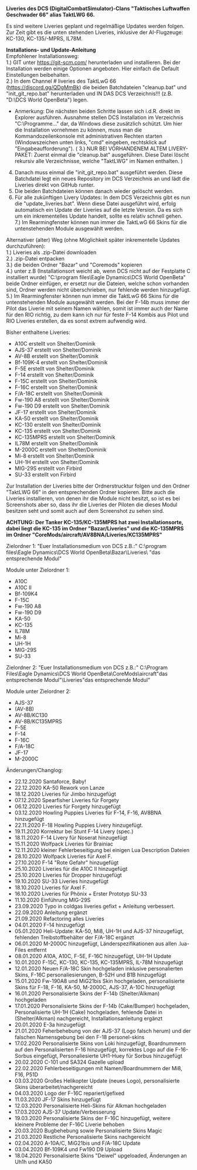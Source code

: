 <b>Liveries des DCS (DigitalCombatSimulator)-Clans "Taktisches Luftwaffen Geschwader 66" alias TaktLWG 66.</b>

Es sind weitere Liveries geplant und regelmäßige Updates werden folgen. Zur Zeit gibt es die unten stehenden Liveries, inklusive der AI-Flugzeuge: KC-130, KC-135/-MPRS, IL78M.

<b>Installations- und Update-Anleitung</b><br>
Empfohlener Installationsweg:<br>
1.) GIT unter https://git-scm.com/ herunterladen und installieren. Bei der Installation werden einige Optionen angeboten. Hier einfach die Default Einstellungen beibehalten.<br>
2.) In dem Channel # liveries des TaktLwG 66 (https://discord.gg/QDgMmBk) die beiden Batchdateien "cleanup.bat" und "init_git_repo.bat" herunterladen und IN DAS DCS Verzeichnis!!! (z.B. "D:\DCS World OpenBeta") legen.<br>
- Anmerkung: Die nächsten beiden Schritte lassen sich i.d.R. direkt im Explorer ausführen. Ausnahme stellen DCS Installation im Verzeichnis "C:\Programme\..." dar, da Windows diese zusätzlich schützt. Um hier die Installation vornehmen zu können, muss man die Kommandozeilenkonsole mit administrativen Rechten starten (Windowszeichen unten links, "cmd" eingeben, rechtsklick auf "Eingabeaufforderung"). 
( 3.) NUR BEI VORHANDENEM ALTEM LIVERY-PAKET: Zuerst einmal die "cleanup.bat" ausgeführen. Diese Datei löscht rekursiv alle Verzeichnisse, welche "TaktLWG" im Namen enthalten. )<br>
4. Danach muss einmal die "init_git_repo.bat" ausgeführt werden. Diese Batchdatei legt ein neues Repository im DCS Verzeichnis an und lädt die Liveries direkt von GitHub runter.<br>
5. Die beiden Batchdateien können danach wieder gelöscht werden.<br>
6. Für alle zukünftigen Livery Updates: In dem DCS Verzeichnis gibt es nun die "update_liveries.bat". Wenn diese Datei ausgeführt wird, erfolg automatisch ein Update der Liveries auf die letzte Version. Da es sich um ein inkrementelles Update handelt, sollte es relativ schnell gehen.<br>
7.) Im Rearmingfenster können nun immer die TaktLwG 66 Skins für die untenstehenden Module ausgewählt werden.<br>

Alternativer (alter) Weg (ohne Möglichkeit später inkrementelle Updates durchzuführen): <br>
1.) Liveries als .zip-Datei downloaden<br>
2.) .zip-Datei entpacken<br>
3.) die beiden Ordner "Bazar" und "Coremods" kopieren<br>
4.) unter z.B (Installationsort weicht ab, wenn DCS nicht auf der Festplatte C installiert wurde)  "C:\program files\Eagle Dynamics\DCS World OpenBeta" beide Ordner einfügen, er ersetzt nur die Dateien, welche schon vorhanden sind, Ordner werden nicht überschrieben, nur fehlende werden hinzugefügt.<br>
5.) Im Rearmingfenster können nun immer die TaktLwG 66 Skins für die untenstehenden Module ausgewählt werden. Bei der F-14b muss immer der Pilot das Liverie mit seinem Namen wählen, somit ist immer auch der Name für den RIO richtig, zu dem kann ich nur für feste F-14 Kombis aus Pilot und RIO Liveries erstellen, da es sonst extrem aufwendig wird.<br>

Bisher enthaltene Liveries:
- A10C        erstellt von Shelter/Dominik
- AJS-37      erstellt von Shelter/Dominik
- AV-8B       erstellt von Shelter/Dominik
- Bf-109K-4   erstellt von Shelter/Dominik
- F-5E        erstellt von Shelter/Dominik
- F-14        erstellt von Shelter/Dominik
- F-15C       erstellt von Shelter/Dominik
- F-16C       erstellt von Shelter/Dominik
- F/A-18C     erstellt von Shelter/Dominik
- Fw-190 A8   erstellt von Shelter/Dominik
- Fw-190 D9   erstellt von Shelter/Dominik
- JF-17       erstellt von Shelter/Dominik
- KA-50       erstellt von Shelter/Dominik
- KC-130      erstellt von Shelter/Dominik
- KC-135      erstellt von Shelter/Dominik
- KC-135MPRS  erstellt von Shelter/Dominik
- IL78M       erstellt von Shelter/Dominik
- M-2000C     erstellt von Shelter/Dominik
- Mi-8        erstellt von Shelter/Dominik
- UH-1H       erstellt von Shelter/Dominik
- MIG-29S     erstellt von Firbird
- SU-33       erstellt von Firbird

Zur Installation der Liveries bitte der Ordnerstrucktur folgen und den Ordner "TaktLWG 66" in den entsprechenden Ordner kopieren.
Bitte auch die Liveries installieren, von denen ihr die Module nicht besitzt, so ist es bei Screenshots aber so, dass ihr die Liveries der Piloten die dieses Modul besitzen seht und somit auch auf dem Screenshot zu sehen sind.

<b>ACHTUNG: Der Tanker KC-135/KC-135MPRS hat zwei Installationsorte, dabei liegt die KC-135 im Ordner "Bazar/Liveries" und die KC-135MPRS im Ordner "CoreMods/aircraft/AV8BNA/Liveries/KC135MPRS"</b>

Zielordner 1: "Euer Installationsmedium von DCS z.B.:"  C:\program files\Eagle Dynamics\DCS World OpenBeta\Bazar\Liveries\ "das entsprechende Modul" 

Module unter Zielordner 1:
- A10C
- A10C II
- Bf-109K4
- F-15C
- Fw-190 A8
- Fw-190 D9
- KA-50
- KC-135
- IL78M
- Mi-8
- UH-1H
- MIG-29S 
- SU-33

Zielordner 2: "Euer Installationsmedium von DCS z.B.:" C:\Program Files\Eagle Dynamics\DCS World OpenBeta\CoreMods\aircraft\"das entsprechende Modul"\Liveries\"das entsprechende Modul"

Module unter Zielordner 2:
- AJS-37 
- (AV-8B)
- AV-8B/KC130
- AV-8B/KC135MPRS
- F-5E
- F-14
- F-16C
- F/A-18C
- JF-17
- M-2000C 

Änderungen/Changlog:
- 22.12.2020 Santaforce, Baby!
- 22.12.2020 KA-50 Rework von Lanze
- 18.12.2020 Liveries für Jimbo hinzugefügt
- 07.12.2020 Spearfisher Liveries für Forgety
- 06.12.2020 Liveries für Forgety hinzugefügt
- 03.12.2020 Howling Puppies Liveries für F-14, F-16, AV8BNA hinzugefügt 
- 22.11.2020 F-18 Howling Puppies Livery hinzugefügt.
- 19.11.2020 Korrektur bei Stunt F-14 Livery (spec.) 
- 18.11.2020 F-14 Livery für Noserat hinzugefügt
- 15.11.2020 Wolfpack Liveries für Brainiac
- 12.11.2020 kleiner Fehlerbeseitigung bei einigen Lua Description Dateien
- 28.10.2020 Wolfpack Liveries für Axel F.
- 27.10.2020 F-14 "Rote Gefahr" hinzugefügt
- 25.10.2020 Liveries für die A10C II hinzugefügt
- 25.10.2020 Liveries für Dropper hinzugefügt
- 19.10.2020 SU-33 Liveries hinzugefügt
- 18.10.2020 Liveries für Axel F.
- 16.10.2020 Liveries für Phönix + Erster Prototyp SU-33
- 11.10.2020 Einführung MIG-29S
- 23.09.2020 Typo in coldgas liveries gefixt + Anleitung verbessert.
- 22.09.2020 Anleitung ergänzt
- 21.09.2020 Refactoring alles Liveries
- 04.01.2020 F-14 hinzugefügt
- 05.01.2020 Heli-Update: KA-50, Mi8, UH-1H und AJS-37 hinzugefügt, fehlenden Treibstoffbehälter der F/A-18C ergänzt
- 06.01.2020 M-2000C hinzugefügt, Länderspezifikationen aus allen .lua-Files entfernt
- 08.01.2020 A10A, A10C, F-5E, F-16C hinzugefügt, UH-1H Update
- 10.01.2020 F-15C, KC-130, KC-135, KC-135MPRS, IL-78M hinzugefügt
- 12.01.2020 Neuen F/A-18C Skin hochgeladen inklusive personalierten Skins, F-16C personaliesierungen, B-52H und B1B hinzugefügt
- 15.01.2020 Fw-190A8 und MiG21bis Skin hochgeladen, personalisierte Skins für F-18, F-16, KA-50, M-2000C, AJS-37, A-10C hinzugefügt
- 16.01.2020 Personalisierte Skins der F-14b (Shelter/Alkman) hochgeladen
- 17.01.2020 Personalisierte Skins der F-14b (Cake/Bumper) hochgeladen, Personalisierte UH-1H (Cake) hochgeladen, fehlende Datei in (Shelter/Alkman) nachgereicht, Installationsanleitung ergänzt
- 20.01.2020 E-3a hinzugefügt
- 21.01.2020 Feherbehebung von der AJS-37 (Logo falsch herum) und der falschen Namensgebung bei den F-18 personel-skins
- 17.02.2020 Personalisierte Skins von Loki hinzugefügt, Boardnummern auf den Personalisierten F-16 hinzugefügt, korrektes Logo auf die F-16-Sorbus eingefügt, Personaliesierte UH1-Huey für Sorbus hinzugefügt 
- 20.02.2020 C-101 und SA324 Gazelle upload
- 22.02.2020 Fehlerbeseitigungen mit Namen/Boardnummern der Mi8, F16, P51D
- 03.03.2020 Großes Helikopter Update (neues Logo), personalisierte Skins überarbeitet/nachgereicht
- 04.03.2020 Logo der F-16C repariert/gefixed
- 11.03.2020 JF-17 Skins hinzugefügt
- 12.03.2020 Personalisierte Heli-Skins für Alkman hochgeladen
- 17.03.2020 AJS-37 Update/Verbesserung
- 19.03.2020 Personalisierte Skins der F-16C hinzugefügt, weitere kleinere Probleme der F-16C Liverie behoben
- 20.03.2020 Bugbehebung sowie Personalisierte Skins Magic
- 21.03.2020 Restliche Personalisierte Skins nachgereicht
- 02.04.2020 A-10A/C, MiG21bis und F/A-18C Update
- 03.04.2020 Bf-109K4 und Fw190 D9 Upload
- 18.04.2020 Personalisierte Skins "Deiwel" upgeloaded, Änderungen an Uh1h und KA50
